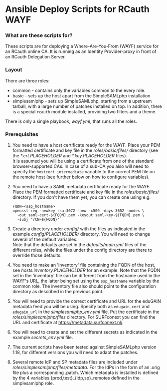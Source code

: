 # Ansible Deploy Scripts for RCauth WAYF

### What are these scripts for?

These scripts are for deploying a Where-Are-You-From (WAYF) service for an
RCauth online CA. It is running as an Identity Provider-proxy in front of an
RCauth Delegation Server.

### Layout

There are three roles:
- common - contains only the variables common to the every role.
- basic - sets up the host apart from the SimpleSAMLphp installation
- simplesamlphp - sets up SimpleSAMLphp, starting from a upstream tarball,
  with a large number of patches installed on top. In addition, there is a
  special `rcauth` module installed, providing two filters and a theme.

There is only a single playbook, _wayf.yml_, that runs all the roles.

### Prerequisites

 1. You need to have a host certificate ready for the WAYF. Place your PEM
    formatted certificate and key file in the _roles/basic/files/_
    directory (see the _*.crt.PLACEHOLDER_ and _*.key.PLACEHOLDER_ files).  
    It is assumed you will be using a certificate from one of the standard
    browser-supported CAs. In case of a sub-CA you also will need to specify
    the `hostcert_intermediate` variable to the correct PEM file on the remote
    host (see further below on how to configure variables).

 2. You need to have a SAML metadata certificate ready for the WAYF. Place
    the PEM formatted certificate and key file in the _roles/basic/files/_
    directory. If you don't have them yet, you can create one using e.g.

        FQDN=<ssp_hostname>
        openssl req -newkey rsa:3072 -new -x509 -days 3652 -nodes \
          -out saml-cert-${FQDN}.pem -keyout saml-key-${FQDN}.pem \
          -subj "/CN=${FQDN}"`

 3. Create a directory under _config/_ with the files as indicated in
    the example _config/PLACEHOLDER/_ directory. You will need to
    change several of the default variables.  
    Note that the defaults are set in the _defaults/main.yml_ files of the
    different roles, while the files under the config directory are there to
    override those defaults.

 4. You need to make an 'inventory' file containing the FQDN of the host, see
    _hosts.inventory.PLACEHOLDER_ for an example. Note that the FQDN set in the
    'inventory' file can be different from the hostname used in the WAYF's URL,
    the latter being set using the `ssp_hostname` variable by the common role.
    The inventory file also should point to the configuration directory as
    described in the previous point.

 5. You will need to provide the correct certificate and URL for the eduGAIN
    metadata feed you will be using. Specify both as `edugain_cert` and
    `edugain_url` in the _simplesamlphp_env.yml_ file. Put the certificate in
    the _roles/simplesamlphp/files_ directory. For SURFconext you can find the
    URL and certificate at https://metadata.surfconext.nl/.

 6. You will need to create and set the different secrets as indicated in the
    example _secrets_env.yml_ file.

 7. The current scripts have been tested against SimpleSAMLphp version 1.18,
    for different versions you will need to adapt the patches.

 8. Several remote IdP and SP metadata files are included under
    _roles/simplesamlphp/files/metadata_. For the IdPs in the form of an .orig
    file plus a corresponding .patch. Which metadata is installed is defined
    by the 4 variables {prod,test}_{idp,sp}_remotes defined in the
    simplesamlphp role.

